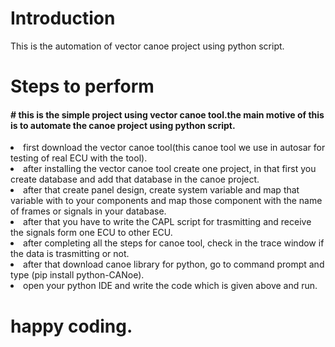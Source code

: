 # Introduction
This is the automation of vector canoe project using python script.

# Steps to perform 
<h4> # this is the simple project using vector canoe tool.the main motive of this is to automate the canoe project using python script.</h4>
<li> first download the vector canoe tool(this canoe tool we use in autosar for testing of real ECU with the tool).
<li> after installing the vector canoe tool create one project, in that first you create database and add that database in the
  canoe project.
<li> after that create panel design, create system variable and map that variable with to your components and map those component with
  the name of frames or signals in your database.
<li> after that you have to write the CAPL script for trasmitting and receive the signals form one ECU to other ECU.
<li> after completing all the steps for canoe tool, check in the trace window if the data is trasmitting or not.
<li> after that download canoe library for python, go to command prompt and type (pip install python-CANoe).
<li> open your python IDE and write the code which is given above and run.
  
  # happy coding.
  

